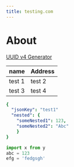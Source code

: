 ```yaml
---
title: testing.com
---
```

# About

[UUID v4 Generator](uuidV4Generator.html)

| name   | Address    |
| ----   | ---------- |
| test 1 | test 2     |
| test 3 | test 4     |

```yaml
{
  "jsonKey": "test1"
  "nested": {
    "someNested1": 123,
    "someNested2": "Abc"
    }
}
```

```python
import x from y
abc = 123
efg = 'fedgsgh'
```
